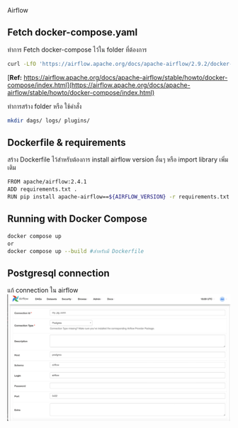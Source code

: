 Airflow

## Fetch docker-compose.yaml
ทำการ Fetch docker-compose ไว้ใน folder ที่ต้องการ
```bash
curl -LfO 'https://airflow.apache.org/docs/apache-airflow/2.9.2/docker-compose.yaml'
```
[**Ref:** https://airflow.apache.org/docs/apache-airflow/stable/howto/docker-compose/index.html](https://airflow.apache.org/docs/apache-airflow/stable/howto/docker-compose/index.html)

ทำการสร้าง folder หรือ ใช้คำสั่ง
```bash
mkdir dags/ logs/ plugins/ 
```


## Dockerfile & requirements
สร้าง Dockerfile ไว้สำหรับต้องการ install airflow version อื่นๆ หรือ import library เพิ่มเติม
```bash
FROM apache/airflow:2.4.1
ADD requirements.txt .
RUN pip install apache-airflow==${AIRFLOW_VERSION} -r requirements.txt
```


## Running with Docker Compose

```sh
docker compose up
or
docker compose up --build #สำหรับมี Dockerfile
 ```


## Postgresql connection
แก้ connection ใน airflow
![](conn.png)

